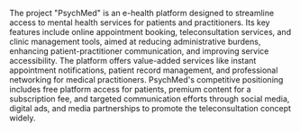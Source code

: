 The project "PsychMed" is an e-health platform designed to streamline access to mental health services for patients and practitioners. Its key features include online appointment booking, teleconsultation services, and clinic management tools, aimed at reducing administrative burdens, enhancing patient-practitioner communication, and improving service accessibility. The platform offers value-added services like instant appointment notifications, patient record management, and professional networking for medical practitioners. PsychMed's competitive positioning includes free platform access for patients, premium content for a subscription fee, and targeted communication efforts through social media, digital ads, and media partnerships to promote the teleconsultation concept widely.
